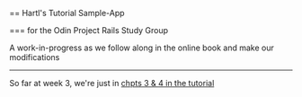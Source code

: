 == Hartl's Tutorial Sample-App

=== for the Odin Project Rails Study Group

A work-in-progress as we follow along in the online book and make our modifications

---

So far at week 3, we're just in [chpts 3 & 4 in the tutorial](http://ruby.railstutorial.org/chapters/static-pages#top)

